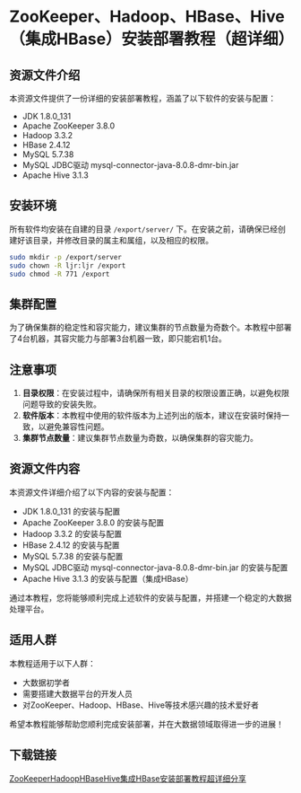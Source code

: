 # ZooKeeper、Hadoop、HBase、Hive（集成HBase）安装部署教程（超详细）

## 资源文件介绍

本资源文件提供了一份详细的安装部署教程，涵盖了以下软件的安装与配置：

- JDK 1.8.0_131
- Apache ZooKeeper 3.8.0
- Hadoop 3.3.2
- HBase 2.4.12
- MySQL 5.7.38
- MySQL JDBC驱动 mysql-connector-java-8.0.8-dmr-bin.jar
- Apache Hive 3.1.3

## 安装环境

所有软件均安装在自建的目录 `/export/server/` 下。在安装之前，请确保已经创建好该目录，并修改目录的属主和属组，以及相应的权限。

```bash
sudo mkdir -p /export/server
sudo chown -R ljr:ljr /export
sudo chmod -R 771 /export
```

## 集群配置

为了确保集群的稳定性和容灾能力，建议集群的节点数量为奇数个。本教程中部署了4台机器，其容灾能力与部署3台机器一致，即只能宕机1台。

## 注意事项

1. **目录权限**：在安装过程中，请确保所有相关目录的权限设置正确，以避免权限问题导致的安装失败。
2. **软件版本**：本教程中使用的软件版本为上述列出的版本，建议在安装时保持一致，以避免兼容性问题。
3. **集群节点数量**：建议集群节点数量为奇数，以确保集群的容灾能力。

## 资源文件内容

本资源文件详细介绍了以下内容的安装与配置：

- JDK 1.8.0_131 的安装与配置
- Apache ZooKeeper 3.8.0 的安装与配置
- Hadoop 3.3.2 的安装与配置
- HBase 2.4.12 的安装与配置
- MySQL 5.7.38 的安装与配置
- MySQL JDBC驱动 mysql-connector-java-8.0.8-dmr-bin.jar 的安装与配置
- Apache Hive 3.1.3 的安装与配置（集成HBase）

通过本教程，您将能够顺利完成上述软件的安装与配置，并搭建一个稳定的大数据处理平台。

## 适用人群

本教程适用于以下人群：

- 大数据初学者
- 需要搭建大数据平台的开发人员
- 对ZooKeeper、Hadoop、HBase、Hive等技术感兴趣的技术爱好者

希望本教程能够帮助您顺利完成安装部署，并在大数据领域取得进一步的进展！

## 下载链接

[ZooKeeperHadoopHBaseHive集成HBase安装部署教程超详细分享](https://pan.quark.cn/s/03d04e896336)